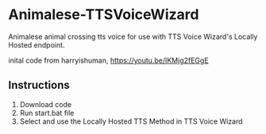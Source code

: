 # Animalese-TTSVoiceWizard
Animalese animal crossing tts voice for use with TTS Voice Wizard's Locally Hosted endpoint.

inital code from harryishuman, https://youtu.be/IKMjg2fEGgE 

## Instructions
1. Download code
2. Run start.bat file
3. Select and use the Locally Hosted TTS Method in TTS Voice Wizard
